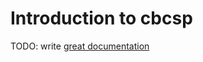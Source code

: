 # Introduction to cbcsp

TODO: write [great documentation](http://jacobian.org/writing/what-to-write/)
